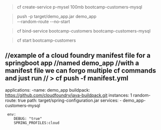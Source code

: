 

> cf create-service p-mysel 100mb bootcamp-customers-mysql

> push -p target/demo_app.jar   demo_app \
    --random-route --no-start
    
> cf bind-service bootcamp-customers bootcamp-customers-mysql

> cf start bootcamp-customers 





//example of a cloud foundry manifest file for a springboot app
//named demo_app
//with a manifest file we can forgo multiple cf commands and just run
// > cf push -f manifest.yml
---
applications:
    -name:  demo_app
     buildpack: https://github.com/cloudfoundry/java-buildpack.git
     instances: 1
     random-route: true
     path: target/spring-configuration.jar
     services:
     -  demo_app-customers-mysql
     
     env:
        DEBUG: "true"
        SPRING_PROFILES:cloud

